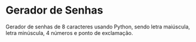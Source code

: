 # Gerador de Senhas
Gerador de senhas de 8 caracteres usando Python, sendo letra maiúscula, letra minúscula, 4 números e ponto de exclamação.
